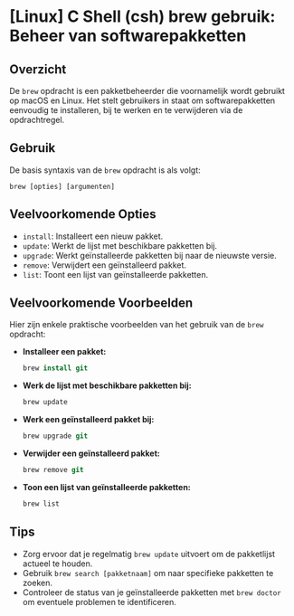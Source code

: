 # [Linux] C Shell (csh) brew gebruik: Beheer van softwarepakketten

## Overzicht
De `brew` opdracht is een pakketbeheerder die voornamelijk wordt gebruikt op macOS en Linux. Het stelt gebruikers in staat om softwarepakketten eenvoudig te installeren, bij te werken en te verwijderen via de opdrachtregel.

## Gebruik
De basis syntaxis van de `brew` opdracht is als volgt:

```
brew [opties] [argumenten]
```

## Veelvoorkomende Opties
- `install`: Installeert een nieuw pakket.
- `update`: Werkt de lijst met beschikbare pakketten bij.
- `upgrade`: Werkt geïnstalleerde pakketten bij naar de nieuwste versie.
- `remove`: Verwijdert een geïnstalleerd pakket.
- `list`: Toont een lijst van geïnstalleerde pakketten.

## Veelvoorkomende Voorbeelden
Hier zijn enkele praktische voorbeelden van het gebruik van de `brew` opdracht:

- **Installeer een pakket:**
  ```csh
  brew install git
  ```

- **Werk de lijst met beschikbare pakketten bij:**
  ```csh
  brew update
  ```

- **Werk een geïnstalleerd pakket bij:**
  ```csh
  brew upgrade git
  ```

- **Verwijder een geïnstalleerd pakket:**
  ```csh
  brew remove git
  ```

- **Toon een lijst van geïnstalleerde pakketten:**
  ```csh
  brew list
  ```

## Tips
- Zorg ervoor dat je regelmatig `brew update` uitvoert om de pakketlijst actueel te houden.
- Gebruik `brew search [pakketnaam]` om naar specifieke pakketten te zoeken.
- Controleer de status van je geïnstalleerde pakketten met `brew doctor` om eventuele problemen te identificeren.